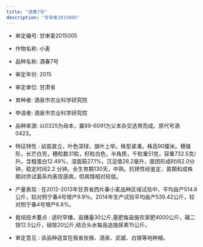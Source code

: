 ```yaml
---
title: "酒春7号"
description: "甘审麦2015005"
---
```

* 审定编号:  甘审麦2015005

*  作物名称:  小麦

*  品种名称:  酒春7号

*  审定年份:  2015

*  审定单位:  甘肃省

* 育种者:  酒泉市农业科学研究院

*  申请者:  酒泉市农业科学研究院

*  品种来源:  以0325为母本，冀89-6091为父本杂交选育而成。原代号酒0423。

*  特征特性 : 
幼苗直立，叶色深绿，旗叶上举。株型紧凑。株高90厘米。穗锥形，长芒白壳，穗粒数31粒，籽粒白色，半角质，千粒重51克，容重732.5克/升。含粗蛋白12.49%，湿面筋27.1%，沉淀值28.2毫升，面团形成时间2.0分钟，稳定时间2.2 分钟。全生育期130天，中熟。抗锈性经鉴定，苗期和成株期对供试菌系均表现感病，但病情相对较低。
 
*  产量表现 : 
在2012-2013年甘肃省西片春小麦品种区域试验中，平均亩产514.8公斤，较对照宁春4号增产9.9％。2014年生产试验平均亩产539.42公斤，较对照宁春4号增产6.8%。

*  栽培技术要点 : 
适时早播，亩播量30公斤,基肥每亩施农家肥4000公斤，磷二铵12.5公斤，硝铵20公斤,结合头水每亩追施尿素15公斤。

*  审定意见 : 
该品种适宜在我省张掖、酒泉、武威、白银等地种植。
